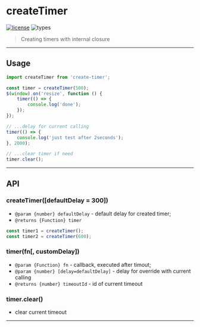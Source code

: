 # createTimer

[![license](https://img.shields.io/badge/License-MIT-blue.svg)](https://github.com/dutchenkoOleg/node-w3c-validator/blob/master/LICENSE)
![types](https://img.shields.io/badge/types-TypeScript-blue)

> Creating timers with internal closure

---

## Usage

```js
import createTimer from 'create-timer';

const timer = createTimer(500);
$(window).on('resize', function () {
    timer(() => {
        console.log('done');
    });
});

// ...delay for current calling
timer(() => {
    console.log('just test after 2seconds');
}, 2000);

// ...clear timer if need
timer.clear();
```

---

## API


### createTimer([defaultDelay = 300])

- `@param {number} defaultDelay` - default delay for created timer;
- `@returns {Function} timer`

```js
const timer1 = createTimer();
const timer2 = createTimer(600);
```

### timer(fn[, customDelay])

- `@param {Function} fn` - callback, executed after timout;
- `@param {number} [delay=defaultDelay]` - delay for override with current calling
- `@returns {number} timeoutId` - id of current timeout

### timer.clear()

- clear current timeout

---
